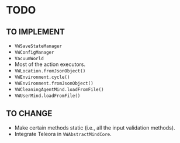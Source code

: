 # TODO

## TO IMPLEMENT

- `VWSaveStateManager`
- `VWConfigManager`
- `VacuumWorld`
- Most of the action executors.
- `VWLocation.fromJsonObject()`
- `VWEnvironment.cycle()`
- `VWEnvironment.fromJsonObject()`
- `VWCleaningAgentMind.loadFromFile()`
- `VWUserMind.loadFromFile()`

## TO CHANGE

- Make certain methods static (i.e., all the input validation methods).
- Integrate Teleora in `VWAbstractMindCore`.

